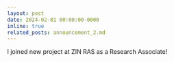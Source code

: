 ```yaml
---
layout: post
date: 2024-02-01 00:00:00-0000
inline: true
related_posts: announcement_2.md
---
```


I joined new project at ZIN RAS as a Research Associate! 
